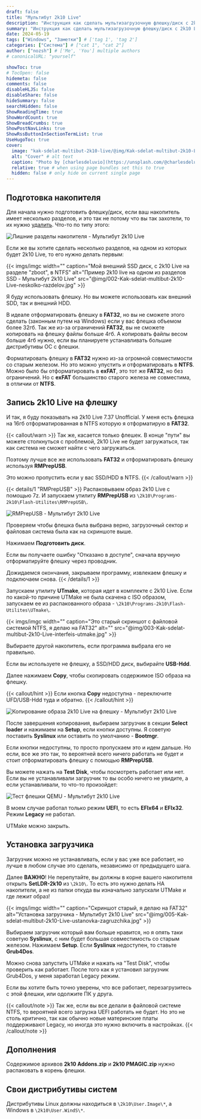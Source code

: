 ```yaml
---
draft: false
title: "Мультибут 2k10 Live"
description: "Инструкция как сделать мультизагрузочную флешку/диск c 2k10 Live."
summary: "Инструкция как сделать мультизагрузочную флешку/диск c 2k10 Live."
date: 2024-05-19
tags: ["Windows", "Заметки"] # ['tag 1', 'tag 2']
categories: ["Система"] # ["cat 1", "cat 2"]
author: ["nozsh"] # ['Me', 'You'] multiple authors
# canonicalURL: "yourself"

showToc: true
# TocOpen: false
hidemeta: false
comments: false
disableHLJS: false
disableShare: false
hideSummary: false
searchHidden: false
ShowReadingTime: true
ShowWordCount: true
ShowBreadCrumbs: true
ShowPostNavLinks: true
ShowRssButtonInSectionTermList: true
UseHugoToc: true
cover:
  image: "kak-sdelat-multibut-2k10-live/@img/Kak-sdelat-multibut-2k10-Live-cover.jpg" # image path/url
  alt: "Cover" # alt text
  caption: "Photo by [charlesdeluvio](https://unsplash.com/@charlesdeluvio?nt) / [Unsplash](https://unsplash.com/?nt)" # display caption under cover
  relative: true # when using page bundles set this to true
  hidden: false # only hide on current single page
---
```


## Подготовка накопителя

Для начала нужно подготовить флешку/диск, если ваш накопитель имеет несколько разделов, и это так не потому что вы так захотели, то их нужно [удалить](https://nozsh.su/blog/udalenie-razdelov-nakopitelia/). Что-то по типу этого:

![Лишние разделы накопителя - Мультибут 2k10 Live](@img/001-Kak-sdelat-multibut-2k10-Live-lishnie-razdely-nakopitelia.jpg)

Если же вы хотите сделать несколько разделов, на одном из которых будет 2k10 Live, то его нужно делать первым:

{{< imgs/imgc width="" caption="Мой внешний SSD диск, с 2k10 Live на разделе \"zboot\", в NTFS" alt="Пример 2k10 live на одном из разделов SSD - Мультибут 2k10 Live" src="@img/002-Kak-sdelat-multibut-2k10-Live-neskolko-razdelov.jpg" >}}

Я буду использовать флешку. Но вы можете использовать как внешний SDD, так и внешний HDD.

В идеале отформатировать флешку в **FAT32**, но вы не сможете этого сделать (законным путем на Windows) если у вас флешка объемом более 32гб. Так же из-за ограничений **FAT32**, вы не сможете копировать на флешку файлы больше 4гб. А копировать файлы весом больше 4гб нужно, если вы планируете устанавливать большие дистрибутивы ОС с флешки.

Форматировать флешку в **FAT32** нужно из-за огромной совместимости со старым железом. Но это можно упустить и отформатировать в **NTFS**. Можно было бы отформатировать в **exFAT**, это тот же **FAT32**, но без ограничений. Но с **exFAT** большинство старого железа не совместима, в отличии от **NTFS**.

## Запись 2k10 Live на флешку

И так, я буду показывать на 2k10 Live 7.37 Unofficial. У меня есть флешка на 16гб отформатированная в NTFS которую я отформатирую в **FAT32**.

{{< callout/warn >}}
Так же, касается только флешек. В конце "пути" вы можете столкнуться с проблемой, 2k10 Live не будет загружаться, так как система не сможет найти с чего загружаться.

Поэтому лучше все же использовать **FAT32** и отформатировать флешку используя **RMPrepUSB**.

Это можно пропустить если у вас SSD/HDD в NTFS.
{{< /callout/warn >}}

{{< details/1 "RMPrepUSB" >}}
Распаковываем образ 2k10 Live с помощью 7z. И запускаем утилиту **RMPrepUSB** из `\2k10\Programs-2k10\Flash-Utilites\RMPrepUSB\`.

![RMPrepUSB - Мультибут 2k10 Live](@img/RMPrepUSB.jpg)

Проверяем чтобы флешка была выбрана верно, загрузочный сектор и файловая система была как на скриншоте выше.

Нажимаем **Подготовить диск**.

Если вы получаете ошибку "Отказано в доступе", сначала вручную отформатируйте флешку через проводник.

Дожидаемся окончания, закрываем программу, извлекаем флешку и подключаем снова.
{{< /details/1 >}}

Запускаем утилиту **UTmake**, которая идет в комплекте с 2k10 Live. Если по какой-то причине UTMake не была скачена с ISO образом, запускаем ее из распакованного образа - `\2k10\Programs-2k10\Flash-Utilites\UTmake\`.

{{< imgs/imgc width="" caption="Это старый скриншот с файловой системой NTFS, я делаю на FAT32" alt="" src="@img/003-Kak-sdelat-multibut-2k10-Live-interfeis-utmake.jpg" >}}

Выбираете другой накопитель, если программа выбрала его не правильно.

Если вы используете не флешку, а SSD/HDD диск, выбирайте **USB-Hdd**.

Далее нажимаем **Copy**, чтобы скопировать содержимое ISO образа на флешку.

{{< callout/hint >}}
Если кнопка **Copy** недоступна - переключите UFD/USB-Hdd туда и обратно.
{{< /callout/hint >}}

![Копирование образа 2k10 Live на флешку - Мультибут 2k10 Live](@img/004-Kak-sdelat-multibut-2k10-Live-protsess-kopirovaniia.jpg)

После завершения копирования, выбираем загрузчик в секции **Select loader** и нажимаем на **Setup**, если кнопки доступны. Я советую поставить **Syslinux** или оставить по умолчанию - **Bootmgr**.

Если кнопки недоступны, то просто пропускаем это и идем дальше. Но если, все же это так, то вероятней всего ничего работать не будет и стоит отформатировать флешку с помощью **RMPrepUSB**.

Вы можете нажать на **Test Disk**, чтобы посмотреть работает или нет. Если вы не устанавливали загрузчик то вы особо ничего не увидите, а если устанавливали, то что-то произойдет:

![Тест флешки QEMU - Мультибут 2k10 Live](@img/004.1-Kak-sdelat-multibut-2k10-Live-neskolko-razdelov-qemu.jpg)

В моем случае работал только режим **UEFI**, то есть **EFIx64** и **EFIx32**. Режим **Legacy** не работал.

UTMake можно закрыть.

## Установка загрузчика

Загрузчик можно не устанавливать, если у вас уже все работает, но лучше в любом случае это сделать, независимо от предыдущего шага.

Далее **ВАЖНО**! Не перепутайте, вы должны в корне вашего накопителя открыть **SetLDR-2k10** из `\2k10\`. То есть это нужно делать НА накопители, а не из папки откуда вы изначально запускали UTMake и где лежит образ!

{{< imgs/imgc width="" caption="Скриншот старый, я делаю на FAT32" alt="Установка загрузчика - Мультибут 2k10 Live" src="@img/005-Kak-sdelat-multibut-2k10-Live-ustanovka-zagruzchika.jpg" >}}

Выбираем загрузчик который вам больше нравится, но я опять таки советую **Syslinux**, с ним будет большая совместимость со старым железом. Нажимаем **Setup**. Если **Syslinux** недоступен, то ставьте **Grub4Dos**.

Можно снова запустить UTMake и нажать на "Test Disk", чтобы проверить как работает. После того как я установил загрузчик Grub4Dos, у меня заработал Legacy режим.

Если вы хотите быть точно уверены, что все работает, перезагрузитесь с этой флешки, или одолжите ПК у друга.

{{< callout/note >}}
Так же, если вы все делали в файловой системе NTFS, то вероятней всего загрузка UEFI работать не будет. Но это не столь критично, так как обычно новые материнские платы поддерживают Legacy, но иногда это нужно включить в настройках.
{{< /callout/note >}}

## Дополнения

Содержимое архивов **2k10 Addons.zip** и **2k10 PMAGIC.zip** нужно распаковать в корень флешки.

## Свои дистрибутивы систем

Дистрибутивы Linux должны находиться в `\2k10\User.Image\*`, а Windows в `\2k10\User.WindS\*`.
